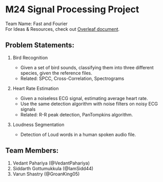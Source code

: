 # M24 Signal Processing Project

Team Name: Fast and Fourier  
For Ideas & Resources, check out [Overleaf document](https://www.overleaf.com/2318613779zwyqxhsfrsmn#377a1a).
## Problem Statements:
1. Bird Recognition
    - Given a set of bird sounds, classifying them into three different species, given the reference files.
    - Related: SPCC, Cross-Correlation, Spectrograms

2. Heart Rate Estimation
   - Given a noiseless ECG signal, estimating average heart rate.
   - Use the same detection algorithm with noise filters on noisy ECG signals
   - Related: R-R peak detection, PanTompkins algorithm. 

4. Loudness Segmentation
   - Detection of Loud words in a human spoken audio file.


## Team Members:
1. Vedant Pahariya (@VedantPahariya)
2. Siddarth Gottumukkula (@IamSidd44)
3. Varun Shastry (@GroanKing05)
